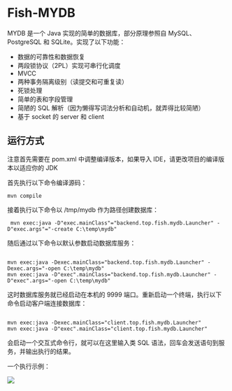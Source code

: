 # Fish-MYDB

MYDB 是一个 Java 实现的简单的数据库，部分原理参照自 MySQL、PostgreSQL 和 SQLite。实现了以下功能：

- 数据的可靠性和数据恢复
- 两段锁协议（2PL）实现可串行化调度
- MVCC
- 两种事务隔离级别（读提交和可重复读）
- 死锁处理
- 简单的表和字段管理
- 简陋的 SQL 解析（因为懒得写词法分析和自动机，就弄得比较简陋）
- 基于 socket 的 server 和 client

## 运行方式

注意首先需要在 pom.xml 中调整编译版本，如果导入 IDE，请更改项目的编译版本以适应你的 JDK

首先执行以下命令编译源码：

```shell
mvn compile
```

接着执行以下命令以 /tmp/mydb 作为路径创建数据库：

```shell
 mvn exec:java -D"exec.mainClass"="backend.top.fish.mydb.Launcher" -D"exec.args"="-create C:\temp\mydb"
```

随后通过以下命令以默认参数启动数据库服务：

```shell

mvn exec:java -Dexec.mainClass="backend.top.fish.mydb.Launcher" -Dexec.args="-open C:\temp\mydb"
mvn exec:java -D"exec".mainClass="backend.top.fish.mydb.Launcher" -D"exec".args="-open C:\temp\mydb"
```

这时数据库服务就已经启动在本机的 9999 端口。重新启动一个终端，执行以下命令启动客户端连接数据库：

```shell

mvn exec:java -Dexec.mainClass="client.top.fish.mydb.Launcher"
mvn exec:java -D"exec".mainClass="client.top.fish.mydb.Launcher"
```

会启动一个交互式命令行，就可以在这里输入类 SQL 语法，回车会发送语句到服务，并输出执行的结果。

一个执行示例：

![](https://s3.bmp.ovh/imgs/2021/11/2749906870276904.png)
